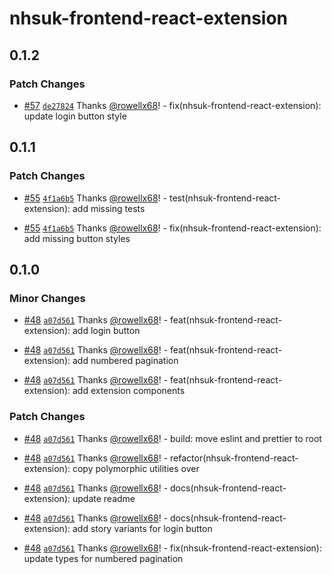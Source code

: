 # nhsuk-frontend-react-extension

## 0.1.2

### Patch Changes

- [#57](https://github.com/rowellx68/nhs-components/pull/57) [`de27824`](https://github.com/rowellx68/nhs-components/commit/de27824fba0418b0f3fc57dad4ebcd0addcde047) Thanks [@rowellx68](https://github.com/rowellx68)! - fix(nhsuk-frontend-react-extension): update login button style

## 0.1.1

### Patch Changes

- [#55](https://github.com/rowellx68/nhs-components/pull/55) [`4f1a6b5`](https://github.com/rowellx68/nhs-components/commit/4f1a6b52aff2c7b373aef9811e2d4a173ac62b20) Thanks [@rowellx68](https://github.com/rowellx68)! - test(nhsuk-frontend-react-extension): add missing tests

- [#55](https://github.com/rowellx68/nhs-components/pull/55) [`4f1a6b5`](https://github.com/rowellx68/nhs-components/commit/4f1a6b52aff2c7b373aef9811e2d4a173ac62b20) Thanks [@rowellx68](https://github.com/rowellx68)! - fix(nhsuk-frontend-react-extension): add missing button styles

## 0.1.0

### Minor Changes

- [#48](https://github.com/rowellx68/nhs-components/pull/48) [`a07d561`](https://github.com/rowellx68/nhs-components/commit/a07d56150e660ba8e49f811a9ab7a8daef0f8b27) Thanks [@rowellx68](https://github.com/rowellx68)! - feat(nhsuk-frontend-react-extension): add login button

- [#48](https://github.com/rowellx68/nhs-components/pull/48) [`a07d561`](https://github.com/rowellx68/nhs-components/commit/a07d56150e660ba8e49f811a9ab7a8daef0f8b27) Thanks [@rowellx68](https://github.com/rowellx68)! - feat(nhsuk-frontend-react-extension): add numbered pagination

- [#48](https://github.com/rowellx68/nhs-components/pull/48) [`a07d561`](https://github.com/rowellx68/nhs-components/commit/a07d56150e660ba8e49f811a9ab7a8daef0f8b27) Thanks [@rowellx68](https://github.com/rowellx68)! - feat(nhsuk-frontend-react-extension): add extension components

### Patch Changes

- [#48](https://github.com/rowellx68/nhs-components/pull/48) [`a07d561`](https://github.com/rowellx68/nhs-components/commit/a07d56150e660ba8e49f811a9ab7a8daef0f8b27) Thanks [@rowellx68](https://github.com/rowellx68)! - build: move eslint and prettier to root

- [#48](https://github.com/rowellx68/nhs-components/pull/48) [`a07d561`](https://github.com/rowellx68/nhs-components/commit/a07d56150e660ba8e49f811a9ab7a8daef0f8b27) Thanks [@rowellx68](https://github.com/rowellx68)! - refactor(nhsuk-frontend-react-extension): copy polymorphic utilities over

- [#48](https://github.com/rowellx68/nhs-components/pull/48) [`a07d561`](https://github.com/rowellx68/nhs-components/commit/a07d56150e660ba8e49f811a9ab7a8daef0f8b27) Thanks [@rowellx68](https://github.com/rowellx68)! - docs(nhsuk-frontend-react-extension): update readme

- [#48](https://github.com/rowellx68/nhs-components/pull/48) [`a07d561`](https://github.com/rowellx68/nhs-components/commit/a07d56150e660ba8e49f811a9ab7a8daef0f8b27) Thanks [@rowellx68](https://github.com/rowellx68)! - docs(nhsuk-frontend-react-extension): add story variants for login button

- [#48](https://github.com/rowellx68/nhs-components/pull/48) [`a07d561`](https://github.com/rowellx68/nhs-components/commit/a07d56150e660ba8e49f811a9ab7a8daef0f8b27) Thanks [@rowellx68](https://github.com/rowellx68)! - fix(nhsuk-frontend-react-extension): update types for numbered pagination
